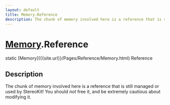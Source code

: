 ```yaml
---
layout: default
title: Memory.Reference
description: The chunk of memory involved here is a reference that is still managed or used by StereoKit! You should _not_ free it, and be extremely cautious about modifying it.
---
```

# [Memory]({{site.url}}/Pages/Reference/Memory.html).Reference

<div class='signature' markdown='1'>
static [Memory]({{site.url}}/Pages/Reference/Memory.html) Reference
</div>

## Description
The chunk of memory involved here is a reference that is still managed or
used by StereoKit! You should _not_ free it, and be extremely cautious
about modifying it.

